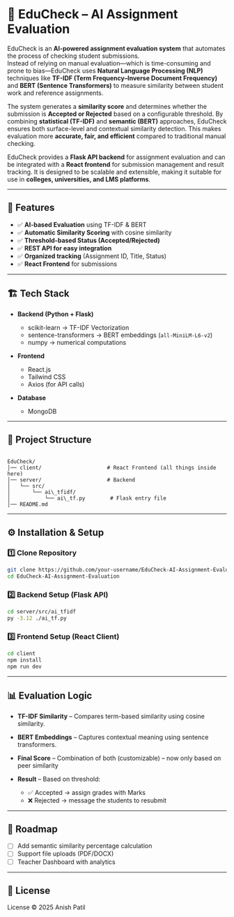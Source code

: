 # 📘 EduCheck – AI Assignment Evaluation

EduCheck is an **AI-powered assignment evaluation system** that automates the process of checking student submissions.  
Instead of relying on manual evaluation—which is time-consuming and prone to bias—EduCheck uses **Natural Language Processing (NLP)** techniques like **TF-IDF (Term Frequency–Inverse Document Frequency)** and **BERT (Sentence Transformers)** to measure similarity between student work and reference assignments.  

The system generates a **similarity score** and determines whether the submission is **Accepted or Rejected** based on a configurable threshold. By combining **statistical (TF-IDF)** and **semantic (BERT)** approaches, EduCheck ensures both surface-level and contextual similarity detection. This makes evaluation more **accurate, fair, and efficient** compared to traditional manual checking.  

EduCheck provides a **Flask API backend** for assignment evaluation and can be integrated with a **React frontend** for submission management and result tracking. It is designed to be scalable and extensible, making it suitable for use in **colleges, universities, and LMS platforms**.  

---

## 🚀 Features
- ✅ **AI-based Evaluation** using TF-IDF & BERT  
- ✅ **Automatic Similarity Scoring** with cosine similarity  
- ✅ **Threshold-based Status (Accepted/Rejected)**  
- ✅ **REST API for easy integration**  
- ✅ **Organized tracking** (Assignment ID, Title, Status)  
- ✅ **React Frontend** for submissions  

---

## 🏗️ Tech Stack
- **Backend (Python + Flask)**
  - scikit-learn → TF-IDF Vectorization  
  - sentence-transformers → BERT embeddings (`all-MiniLM-L6-v2`)  
  - numpy → numerical computations  

- **Frontend**
  - React.js  
  - Tailwind CSS  
  - Axios (for API calls)  

- **Database**
  - MongoDB  

---

## 📂 Project Structure
```

EduCheck/
│── client/                     # React Frontend (all things inside here)
│── server/                     # Backend
│   └── src/
│       └── ai\_tfidf/
│           └── ai\_tf.py        # Flask entry file
│── README.md

````

---

## ⚙️ Installation & Setup

### 1️⃣ Clone Repository
```bash
git clone https://github.com/your-username/EduCheck-AI-Assignment-Evaluation.git
cd EduCheck-AI-Assignment-Evaluation
````

### 2️⃣ Backend Setup (Flask API)

```bash
cd server/src/ai_tfidf
py -3.12 ./ai_tf.py
```

### 3️⃣ Frontend Setup (React Client)

```bash
cd client
npm install
npm run dev
```

---

## 📊 Evaluation Logic

* **TF-IDF Similarity** – Compares term-based similarity using cosine similarity.
* **BERT Embeddings** – Captures contextual meaning using sentence transformers.
* **Final Score** – Combination of both (customizable) – now only based on peer similarity
* **Result** – Based on threshold:

  * ✅ Accepted → assign grades with Marks
  * ❌ Rejected → message the students to resubmit

---

## 📌 Roadmap

* [ ] Add semantic similarity percentage calculation
* [ ] Support file uploads (PDF/DOCX)
* [ ] Teacher Dashboard with analytics

---

## 📜 License

License © 2025 Anish Patil

```
